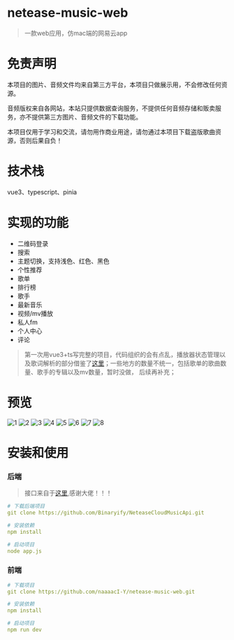 # netease-music-web

>一款web应用，仿mac端的网易云app

# 免责声明

本项目的图片、音频文件均来自第三方平台，本项目只做展示用，不会修改任何资源。

音频版权来自各网站，本站只提供数据查询服务，不提供任何音频存储和贩卖服务，亦不提供第三方图片、音频文件的下载功能。

本项目仅用于学习和交流，请勿用作商业用途，请勿通过本项目下载盗版歌曲资源，否则后果自负！

# 技术栈

vue3、typescript、pinia

# 实现的功能

- 二维码登录
- 搜索
- 主题切换，支持浅色、红色、黑色
- 个性推荐
- 歌单
- 排行榜
- 歌手
- 最新音乐
- 视频/mv播放
- 私人fm
- 个人中心
- 评论

> 第一次用vue3+ts写完整的项目，代码组织的会有点乱，播放器状态管理以及歌词解析的部分借鉴了[这里](https://github.com/qier222/YesPlayMusic)；一些地方的数量不统一，包括歌单的歌曲数量、歌手的专辑以及mv数量，暂时没做， 后续再补充；

# 预览

![1](https://naaaaci-y.github.io/static-netease-pic/WX20230124-175634@2x.png)
![2](https://naaaaci-y.github.io/static-netease-pic/WX20230124-175703@2x.png)
![3](https://naaaaci-y.github.io/static-netease-pic/WX20230124-175748@2x.png)
![4](https://naaaaci-y.github.io/static-netease-pic/WX20230124-175815@2x.png)
![5](https://naaaaci-y.github.io/static-netease-pic/WX20230124-175828@2x.png)
![6](https://naaaaci-y.github.io/static-netease-pic/WX20230124-175838@2x.png)
![7](https://naaaaci-y.github.io/static-netease-pic/WX20230124-175957@2x.png)
![8](https://naaaaci-y.github.io/static-netease-pic/WX20230126-211109@2x.png)
# 安装和使用

### 后端

> 接口来自于[这里](https://github.com/Binaryify/NeteaseCloudMusicApi),感谢大佬！！！

```yaml
# 下载后端项目
git clone https://github.com/Binaryify/NeteaseCloudMusicApi.git

# 安装依赖
npm install

# 启动项目
node app.js

```

### 前端

```yaml
# 下载项目
git clone https://github.com/naaaacI-Y/netease-music-web.git

# 安装依赖
npm install

# 启动项目
npm run dev

```

